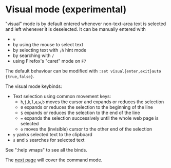 # Visual mode (experimental)

"visual" mode is by default entered whenever non-text-area text is selected and left whenever it is deselected. It can be manually entered with
-   `v`
-   by using the mouse to select text
-   by selecting text with `;h` hint mode
-   by searching with `/`
-   using Firefox's "caret" mode on `F7`

The default behaviour can be modified with `:set visual{enter,exit}auto {true,false}`.

The visual mode keybinds:

-   Text selection using common movement keys:
    -   `h`,`j`,`k`,`l`,`e`,`w`,`b` moves the cursor and expands or reduces the selection
    -   `0` expands or reduces the selection to the beginning of the line
    -   `$` expands or reduces the selection to the end of the line
    -   `=` expands the selection successively until the whole web page is selected
    -   `o` moves the (invisible) cursor to the other end of the selection
-   `y` yanks selected text to the clipboard
-   `s` and `S` searches for selected text

See ":help vmaps" to see all the binds.

The [next page](./4-command_mode.html) will cover the command mode. <a href='./3-hint_mode.html' rel="prev"></a>
